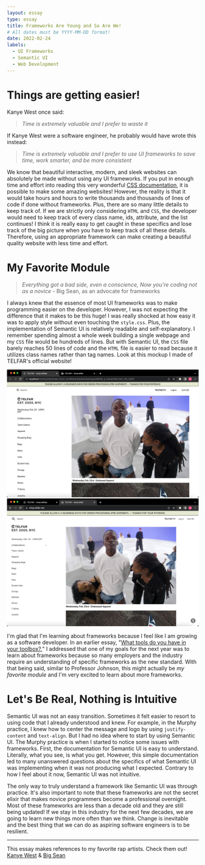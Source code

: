 ```yaml
---
layout: essay
type: essay
title: Frameworks Are Young and So Are We!
# All dates must be YYYY-MM-DD format!
date: 2022-02-24
labels:
  - UI Frameworks
  - Semantic UI
  - Web Development
---
```

# Things are getting easier!
Kanye West once said:

> _Time is extremely valuable and I prefer to waste it_

If Kanye West were a software engineer, he probably would have wrote this instead:

> _Time is extremely valuable and I prefer to use UI frameworks to save time, work smarter, and be more consistent_

We know that beautiful interactive, modern, and sleek websites can absolutely be made without using any UI frameworks. If you put in enough time and effort into reading this very wonderful [CSS documentation], it is possible to make some amazing websites! However, the reality is that it would take hours and hours to write thousands and thousands of lines of code if done without frameworks. Plus, there are so many little details to keep track of. If we are strictly only considering `HTML` and `CSS`, the developer would need to keep track of every class name, ids, attribute, and the list continues! I think it is really easy to get caught in these specifics and lose track of the big picture when you have to keep track of all these details. Therefore, using an appropriate framework can make creating a beautiful quality website with less time and effort.

# My Favorite Module
> _Everything got a bad side, even a conscience, Now you're coding not as a novice_ - Big Sean, as an advocate for frameworks

I always knew that the essence of most UI frameworks was to make programming easier on the developer. However, I was not expecting the difference that it makes to be this huge!  I was really shocked at how easy it was to apply style without even touching the `style.css`. Plus, the implementation of Semantic UI is relatively readable and self-explanatory. I remember spending almost a whole week building a single webpage and my `CSS` file would be hundreds of lines. But with Semantic UI, the `CSS` file barely reaches 50 lines of code and the `HTML` file is easier to read because it utilizes class names rather than tag names. Look at this mockup I made of TELFAR's official website!

<div>
  <img class="ui image" src="../images/telfake.png">
  <img class="ui image" src="../images/telfar.png">
</div>

I'm glad that I'm learning about frameworks because I feel like I am growing as a software developer. In an earlier essay, "[What tools do you have in your toolbox?]," I addressed that one of my goals for the next year was to learn about frameworks because so many employers and the industry require an understanding of specific frameworks as the new standard. With that being said, similar to Professor Johnson, this might actually be *my favorite module* and I'm very excited to learn about more frameworks.

# Let's Be Real, Nothing is Intuitive

Semantic UI was not an easy transition. Sometimes it felt easier to resort to using code that I already understood and knew. For example, in the Murphy practice, I knew how to center the message and logo by using `justify-content` and `text-align`. But I had no idea where to start by using Semantic UI. The Murphy practice is when I started to notice some issues with frameworks. First, the documentation for Semantic UI is easy to understand. Literally, what you see, is what you get. However, this simple documentation led to many unanswered questions about the specifics of what Semantic UI was implementing when it was not producing what I expected. Contrary to how I feel about it now, Semantic UI was not intuitive.

The only way to truly understand a framework like Semantic UI was through practice. It's also important to note that these frameworks are not the secret elixir that makes novice programmers become a professional overnight. Most of these frameworks are less than a decade old and they are still being updated! If we stay in this industry for the next few decades, we are going to learn new things more often than we think. Change is inevitable and the best thing that we can do as aspiring software engineers is to be resilient.

------
This essay makes references to my favorite rap artists. Check them out!
[Kanye West] & [Big Sean]

[CSS documentation]: https://developer.mozilla.org/en-US/docs/Web/CSS/Reference
[What tools do you have in your toolbox?]: https://michnotmeesh.github.io/essays/toolbox.html
[Kanye West]: https://www.youtube.com/watch?v=TrQ7w1bdNvY
[Big Sean]: https://www.youtube.com/watch?v=cZaJYDPY-YQ
